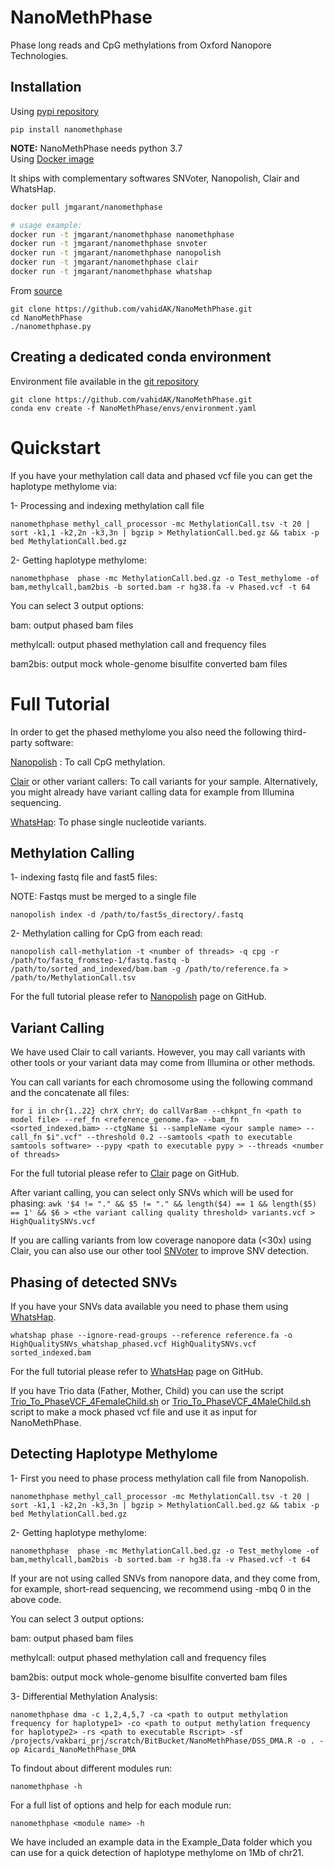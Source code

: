 NanoMethPhase
=============

Phase long reads and CpG methylations from Oxford Nanopore Technologies.

## Installation
Using [pypi repository](https://pypi.org/project/nanomethphase/)

```
pip install nanomethphase
```
**NOTE:** NanoMethPhase needs python 3.7  
Using [Docker image](https://hub.docker.com/r/jmgarant/nanomethphase)

It ships with complementary softwares SNVoter, Nanopolish, Clair and WhatsHap.

```bash
docker pull jmgarant/nanomethphase

# usage example:
docker run -t jmgarant/nanomethphase nanomethphase
docker run -t jmgarant/nanomethphase snvoter
docker run -t jmgarant/nanomethphase nanopolish
docker run -t jmgarant/nanomethphase clair
docker run -t jmgarant/nanomethphase whatshap
```

From [source](https://github.com/vahidAK/NanoMethPhase.git)

```
git clone https://github.com/vahidAK/NanoMethPhase.git
cd NanoMethPhase
./nanomethphase.py
```

## Creating a dedicated conda environment

Environment file available in the
[git repository](https://github.com/vahidAK/NanoMethPhase)

```
git clone https://github.com/vahidAK/NanoMethPhase.git
conda env create -f NanoMethPhase/envs/environment.yaml
```

# Quickstart

If you have your methylation call data and phased vcf file you can get the
haplotype methylome via:

1- Processing and indexing methylation call file

`nanomethphase methyl_call_processor -mc MethylationCall.tsv -t 20 | sort -k1,1 -k2,2n -k3,3n | bgzip > MethylationCall.bed.gz && tabix -p bed MethylationCall.bed.gz`

2- Getting haplotype methylome:

`nanomethphase  phase -mc MethylationCall.bed.gz -o Test_methylome -of bam,methylcall,bam2bis -b sorted.bam -r hg38.fa -v Phased.vcf -t 64`

You can select 3 output options:

bam: output phased bam files

methylcall: output phased methylation call and frequency files

bam2bis: output mock whole-genome bisulfite converted bam files

# Full Tutorial

In order to get the phased methylome you also need the following third-party
software:

[Nanopolish](https://github.com/jts/nanopolish) : To call CpG methylation.

[Clair](https://github.com/HKU-BAL/Clair) or other variant callers: To call
variants for your sample. Alternatively, you might already have variant calling
data for example from Illumina sequencing.

[WhatsHap](https://github.com/whatshap/whatshap): To phase single nucleotide
variants.

## Methylation Calling

1- indexing fastq file and fast5 files:

NOTE: Fastqs must be merged to a single file

`nanopolish index -d /path/to/fast5s_directory/.fastq`

2- Methylation calling for CpG from each read:

`nanopolish call-methylation -t <number of threads> -q cpg -r /path/to/fastq_fromstep-1/fastq.fastq -b /path/to/sorted_and_indexed/bam.bam -g /path/to/reference.fa > /path/to/MethylationCall.tsv`

For the full tutorial please refer to
[Nanopolish](https://github.com/jts/nanopolish) page on GitHub.

## Variant Calling

We have used Clair to call variants. However, you may call variants with other
tools or your variant data may come from Illumina or other methods.

You can call variants for each chromosome using the following command and the
concatenate all files:

`for i in chr{1..22} chrX chrY; do callVarBam --chkpnt_fn <path to model file> --ref_fn <reference_genome.fa> --bam_fn <sorted_indexed.bam> --ctgName $i --sampleName <your sample name> --call_fn $i".vcf" --threshold 0.2 --samtools <path to executable samtools software> --pypy <path to executable pypy > --threads <number of threads>`

For the full tutorial please refer to [Clair](https://github.com/HKU-BAL/Clair)
page on GitHub.

After variant calling, you can select only SNVs which will be used for phasing:
`awk '$4 != "." && $5 != "." && length($4) == 1 && length($5) == 1' && $6 > <the variant calling quality threshold> variants.vcf > HighQualitySNVs.vcf`

If you are calling variants from low coverage nanopore data (<30x) using Clair, you can also use our other tool [SNVoter](https://github.com/vahidAK/SNVoter) to improve SNV detection.

## Phasing of detected SNVs

If you have your SNVs data available you need to phase them using
[WhatsHap](https://github.com/whatshap/whatshap).

`whatshap phase --ignore-read-groups --reference reference.fa -o HighQualitySNVs_whatshap_phased.vcf HighQualitySNVs.vcf sorted_indexed.bam`

For the full tutorial please refer to
[WhatsHap](https://github.com/whatshap/whatshap) page on GitHub.

If you have Trio data (Father, Mother, Child) you can use the script
[Trio_To_PhaseVCF_4FemaleChild.sh](https://github.com/vahidAK/NanoMethPhase/tree/master/scripts)
or
[Trio_To_PhaseVCF_4MaleChild.sh](https://github.com/vahidAK/NanoMethPhase/tree/master/scripts)
script to make a mock phased vcf file and use it as input for NanoMethPhase.

## Detecting Haplotype Methylome

1- First you need to phase process methylation call file from Nanopolish.

`nanomethphase methyl_call_processor -mc MethylationCall.tsv -t 20 | sort -k1,1 -k2,2n -k3,3n | bgzip > MethylationCall.bed.gz && tabix -p bed MethylationCall.bed.gz`

2- Getting haplotype methylome:

`nanomethphase  phase -mc MethylationCall.bed.gz -o Test_methylome -of bam,methylcall,bam2bis -b sorted.bam -r hg38.fa -v Phased.vcf -t 64`

If your are not using called SNVs from nanopore data, and they come from, for
example, short-read sequencing, we recommend using -mbq 0 in the above code. 

You can select 3 output options:

bam: output phased bam files

methylcall: output phased methylation call and frequency files

bam2bis: output mock whole-genome bisulfite converted bam files

3- Differential Methylation Analysis:

`nanomethphase dma -c 1,2,4,5,7 -ca <path to output methylation frequency for haplotype1> -co <path to output methylation frequency for haplotype2> -rs <path to executable Rscript> -sf /projects/vakbari_prj/scratch/BitBucket/NanoMethPhase/DSS_DMA.R -o . -op Aicardi_NanoMethPhase_DMA`

To findout about different modules run:

`nanomethphase -h`

For a full list of options and help for each module run:

`nanomethphase <module name> -h`
  
We have included an example data in the Example_Data folder which you can use for a quick detection of haplotype methylome on 1Mb of chr21.
